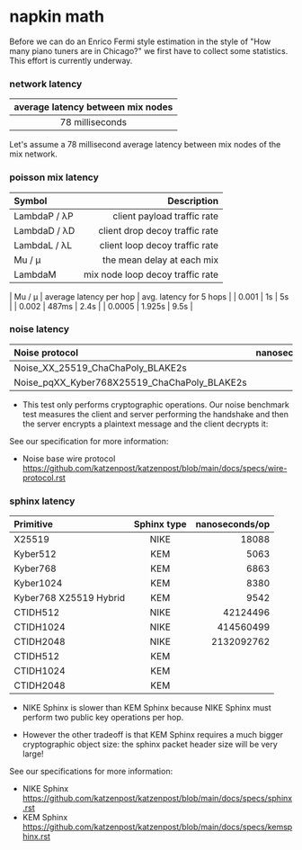 
# napkin math

Before we can do an Enrico Fermi style estimation in the style of
"How many piano tuners are in Chicago?"  we first have to collect some
statistics. This effort is currently underway.


### network latency

| average latency between mix nodes |
| :---:                             |
| 78 milliseconds                   |

Let's assume a 78 millisecond average latency between mix nodes of the mix network.


### poisson mix latency

| Symbol | Description |
| :---   | ---:        |
| LambdaP / λP | client payload traffic rate |
| LambdaD / λD | client drop decoy traffic rate |
| LambdaL / λL | client loop decoy traffic rate |
| Mu / μ  | the mean delay at each mix |
| LambdaM | mix node loop decoy traffic rate |

| Mu / μ | average latency per hop | avg. latency for 5 hops |
| 0.001 | 1s | 5s |
| 0.002 | 487ms | 2.4s |
| 0.0005 | 1.925s | 9.5s |


### noise latency

| Noise protocol | nanoseconds/op |
| :---           |  ---:          |
| Noise_XX_25519_ChaChaPoly_BLAKE2s | 28816 |
| Noise_pqXX_Kyber768X25519_ChaChaPoly_BLAKE2s | 94828 |


* This test only performs cryptographic operations. Our noise
benchmark test measures the client and server performing the handshake
and then the server encrypts a plaintext message and the client
decrypts it:

See our specification for more information:
* Noise base wire protocol https://github.com/katzenpost/katzenpost/blob/main/docs/specs/wire-protocol.rst


### sphinx latency

| Primitive | Sphinx type | nanoseconds/op |
| :---      |  :---:      |     ---:       |
| X25519 | NIKE | 18088 |
| Kyber512 | KEM | 5063 |
| Kyber768 | KEM | 6863 |
| Kyber1024 | KEM | 8380 |
| Kyber768 X25519 Hybrid | KEM | 9542 |
| CTIDH512 | NIKE | 42124496 |
| CTIDH1024 | NIKE | 414560499 |
| CTIDH2048 | NIKE | 2132092762 |
| CTIDH512 | KEM |  |
| CTIDH1024 | KEM |  |
| CTIDH2048 | KEM |  |

* NIKE Sphinx is slower than KEM Sphinx because NIKE Sphinx must perform
two public key operations per hop.

* However the other tradeoff is that KEM
Sphinx requires a much bigger cryptographic object size: the sphinx packet
header size will be very large!

See our specifications for more information:

* NIKE Sphinx https://github.com/katzenpost/katzenpost/blob/main/docs/specs/sphinx.rst
* KEM Sphinx https://github.com/katzenpost/katzenpost/blob/main/docs/specs/kemsphinx.rst
